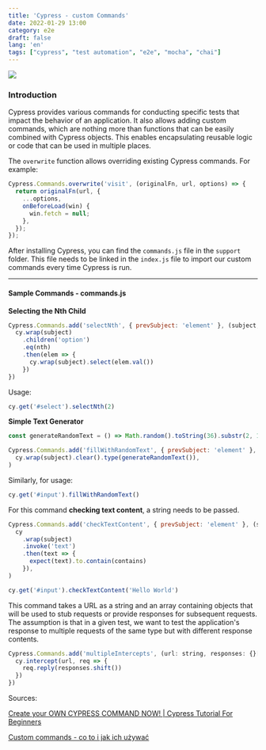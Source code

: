 ```yaml
---
title: 'Cypress - custom Commands'
date: 2022-01-29 13:00
category: e2e
draft: false
lang: 'en'
tags: ["cypress", "test automation", "e2e", "mocha", "chai"]
---
```


![](https://digital.ai/sites/default/files/pictures/styles/maxwidth_1920/public/blog-images//cypress-framework-1.jpg?itok=Iw9boVx6)

### Introduction

Cypress provides various commands for conducting specific tests that impact the behavior of an application. It also allows adding custom commands, which are nothing more than functions that can be easily combined with Cypress objects. This enables encapsulating reusable logic or code that can be used in multiple places.

The `overwrite` function allows overriding existing Cypress commands. For example:

```js
Cypress.Commands.overwrite('visit', (originalFn, url, options) => {
  return originalFn(url, {
    ...options,
    onBeforeLoad(win) {
      win.fetch = null;
    },
  });
});
```

After installing Cypress, you can find the `commands.js` file in the `support` folder. This file needs to be linked in the `index.js` file to import our custom commands every time Cypress is run.


---
#### Sample Commands - commands.js

**Selecting the Nth Child**

```js
Cypress.Commands.add('selectNth', { prevSubject: 'element' }, (subject, nth) => {
  cy.wrap(subject)
    .children('option')
    .eq(nth)
    .then(elem => {
      cy.wrap(subject).select(elem.val())
    })
})
```

Usage:

```js
cy.get('#select').selectNth(2)
```

**Simple Text Generator**

```js
const generateRandomText = () => Math.random().toString(36).substr(2, 10)

Cypress.Commands.add('fillWithRandomText', { prevSubject: 'element' }, subject =>
  cy.wrap(subject).clear().type(generateRandomText()),
)
```

Similarly, for usage:

```js
cy.get('#input').fillWithRandomText()
```

For this command **checking text content**, a string needs to be passed.

```js
Cypress.Commands.add('checkTextContent', { prevSubject: 'element' }, (subject, contains: string) =>
  cy
    .wrap(subject)
    .invoke('text')
    .then(text => {
      expect(text).to.contain(contains)
    }),
)

cy.get('#input').checkTextContent('Hello World')
```

This command takes a URL as a string and an array containing objects that will be used to stub requests or provide responses for subsequent requests. The assumption is that in a given test, we want to test the application's response to multiple requests of the same type but with different response contents.

```js
Cypress.Commands.add('multipleIntercepts', (url: string, responses: {}[]) => {
  cy.intercept(url, req => {
    req.reply(responses.shift())
  })
})
```

Sources:

[Create your OWN CYPRESS COMMAND NOW! | Cypress Tutorial For Beginners](https://www.youtube.com/watch?v=66bEpdatEYQ&list=PLYDwWPRvXB8-8LG2hZv25HO6C3w_vezZb&index=12)

[Custom commands - co to i jak ich używać](https://www.testersbay.pl/post/custom-commands-co-to-i-jak-ich-u%C5%BCywa%C4%87)